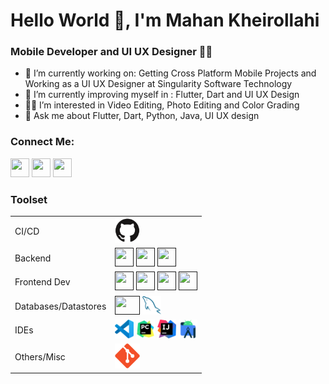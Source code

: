 # Hello World 👋, I'm Mahan Kheirollahi

### Mobile Developer and UI UX Designer 📱🎨

- 🔭 I’m currently working on: Getting Cross Platform Mobile Projects and Working as a UI UX Designer at Singularity Software Technology
- 🌱 I’m currently improving myself in : Flutter, Dart and UI UX Design
- 👨‍💻 I’m interested in Video Editing, Photo Editing and Color Grading
- 💬 Ask me about Flutter, Dart, Python, Java, UI UX design
### Connect Me:
<a href="https://www.linkedin.com/in/mahankheirollahi/"><img src="https://www.vectorlogo.zone/logos/linkedin/linkedin-icon.svg" width="30" height="30"/></a>
<a href="http://discordapp.com/users/746703516185395230"><img src="https://www.vectorlogo.zone/logos/discordapp/discordapp-tile.svg" width="30" height="30"/></a>
<a href="https://twitter.com/itsthemahan"><img src="https://www.vectorlogo.zone/logos/twitter/twitter-tile.svg" width="30" height="30"/></a>

### Toolset

<table>
    <tr>
        <td>CI/CD</td>
        <td>
            <a href=""><img src="https://github.com/devicons/devicon/blob/v2.13.0/icons/github/github-original.svg" width="40" height="40"/></a>
        </td>
    </tr>
    <tr>
        <td>Backend</td>
        <td>
            <a href=""><img src="https://www.vectorlogo.zone/logos/java/java-icon.svg" width="30" height="30"/></a>
            <a href=""><img src="https://www.vectorlogo.zone/logos/python/python-icon.svg" width="30" height="30"/></a>
            <a href=""><img src="https://www.vectorlogo.zone/logos/dartlang/dartlang-icon.svg" width="30" height="30"/></a>
        </td>
    </tr>
    <tr>
        <td>Frontend Dev</td>
        <td>
            <a href=""><img src="https://www.vectorlogo.zone/logos/flutterio/flutterio-icon.svg" width="30" height="30"/></a>
            <a href=""><img src="https://www.vectorlogo.zone/logos/w3_html5/w3_html5-icon.svg" width="30" height="30"/></a>
            <a href=""><img src="https://www.vectorlogo.zone/logos/w3_css/w3_css-icon.svg" width="30" height="30"/></a>
            <a href=""><img src="https://www.vectorlogo.zone/logos/javascript/javascript-icon.svg" width="30" height="30"/></a>
        </td>
    </tr>
    <tr>
        <td>Databases/Datastores</td>
        <td>
            <a href=""><img src="https://www.vectorlogo.zone/logos/firebase/firebase-icon.svg" width="40" height="30"/></a>
            <a href=""><img src="https://github.com/devicons/devicon/blob/v2.13.0/icons/mysql/mysql-original.svg" width="30" height="30"/></a>
        </td>
    </tr>
    <tr>
        <td>IDEs</td>
        <td>
            <a href=""><img src="https://github.com/devicons/devicon/blob/v2.13.0/icons/vscode/vscode-original.svg" width="30" height="30"/></a>
            <a href=""><img src="https://github.com/devicons/devicon/blob/v2.13.0/icons/pycharm/pycharm-original.svg" width="30" height="30"/></a>
            <a href=""><img src="https://github.com/devicons/devicon/blob/v2.13.0/icons/intellij/intellij-original.svg" width="30" height="30"/></a>
            <a href=""><img src="https://github.com/devicons/devicon/blob/master/icons/androidstudio/androidstudio-original.svg" width="30" height="30"/></a>
        </td>
    </tr>
    <tr>
        <td>Others/Misc</td>
        <td>
            <a href=""><img src="https://github.com/devicons/devicon/blob/v2.13.0/icons/git/git-original.svg" width="40" height="40"/></a>
        </td>
    </tr>
</table>
